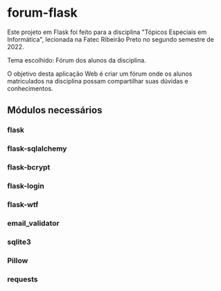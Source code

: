 # forum-flask
Este projeto em Flask foi feito para a disciplina "Tópicos Especiais em Informática", lecionada na Fatec Ribeirão Preto no segundo semestre de 2022.

Tema escolhido: Fórum dos alunos da disciplina.

O objetivo desta aplicação Web é criar um fórum onde os alunos matriculados na disciplina possam compartilhar suas dúvidas e conhecimentos.

## Módulos necessários
### flask
### flask-sqlalchemy
### flask-bcrypt
### flask-login
### flask-wtf
### email_validator
### sqlite3
### Pillow
### requests
